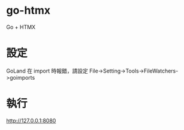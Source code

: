# go-htmx
Go + HTMX

# 設定
GoLand 在 import 時報錯，請設定 File->Setting->Tools->FileWatchers->goimports

# 執行
http://127.0.0.1:8080


